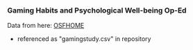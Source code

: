 ### Gaming Habits and Psychological Well-being Op-Ed

Data from here: [OSFHOME](https://osf.io/vnbxk/?view_only=)
- referenced as "gamingstudy.csv" in repository

